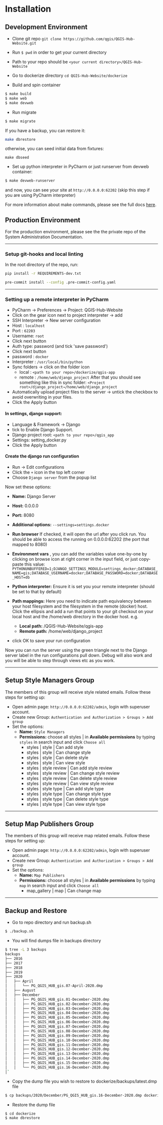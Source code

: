 # Installation

## Development Environment

- Clone git repo `git clone https://github.com/qgis/QGIS-Hub-Website.git`
- Run `$ pwd` in order to get your current directory
- Path to your repo should be `<your current directory>/QGIS-Hub-Website `
- Go to dockerize directory `cd QGIS-Hub-Website/dockerize`

- Build and spin container
```bash
$ make build
$ make web
$ make devweb
```

- Run migrate
```bash
$ make migrate
```

If you have a backup, you can restore it:

```bash
make dbrestore
```

otherwise, you can seed initial data from fixtures:
```
make dbseed
```

- Set up python interpreter in PyCharm or just runserver from devweb container:
```bash
$ make devweb-runserver
```
and now, you can see your site at `http://0.0.0.0:62202` (skip this step if you are using PyCharm interpreter)


For more information about make commands, please see the full docs [here](./dockerize/README.md).

## Production Environment
For the production environment, please see the the private repo of the System Administration Documentation.

---


### Setup git-hooks and local linting

In the root directory of the repo, run:

```bash
pip install -r REQUIREMENTS-dev.txt

pre-commit install --config .pre-commit-config.yaml
```

---

### Setting up a remote interpreter in PyCharm

- PyCharm -> Preferences -> Project: QGIS-Hub-Website
- Click on the gear icon next to project interpreter -> add
- SSH Interpreter -> New server configuration
- Host : `localhost`
- Port : `62203`
- Username: `root`
- Click next button
- Auth type: password (and tick 'save password')
- Click next button
- password : `docker`
- Interpreter : ``/usr/local/bin/python``
- Sync folders -> click on the folder icon
  - local : `<path to your repo>/dockerize/qgis-app`
  - remote : `/home/web/django_project`
  After that you should see something like this in sync folder:
   `<Project root>/django_project→/home/web/django_project`
- Automatically upload project files to the server -> untick the checkbox to avoid overwriting in your files.
- Click the Apply button


#### In settings, django support:

- Language & Framework -> Django
- tick to Enable Django Support.
- Django project root: ``<path to your repo>/qgis_app``
- Settings: setting_docker.py
- Click the Apply button

#### Create the django run configuration

- Run -> Edit configurations
- Click the `+` icon in the top left corner
- Choose ``Django server`` from the popup list

Now set these options:

* **Name:** Django Server
* **Host:** 0.0.0.0
* **Port:** 8080
* **Additional options:** ``--settings=settings.docker``
* **Run browser** If checked, it will open the url after you click run. You should be able to access the running on 0.0.0.0:62202 (the port that mapped to 8080)

* **Environment vars** , you can add the variables value one-by-one by clicking on browse icon at right corner in the input field, or just copy-paste this value:
`PYTHONUNBUFFERED=1;DJANGO_SETTINGS_MODULE=settings_docker;DATABASE_NAME=gis;DATABASE_USERNAME=docker;DATABASE_PASSWORD=docker;DATABASE_HOST=db`
* **Python interpreter:** Ensure it is set you your remote interpreter (should be
  set to that by default)

* **Path mappings:** Here you need to indicate path equivalency between your host
  filesystem and the filesystem in the remote (docker) host. Click the ellipsis
  and add a run that points to your git checkout on your local host and the
  /home/web directory in the docker host. e.g.
  * **Local path:** <path to your git repo>/QGIS-Hub-Website/qgis-app
  * **Remote path:** /home/web/django_project
* click OK to save your run configuration

Now you can run the server using the green triangle next to the Django server
label in the run configurations pull down. Debug will also work and you will be
able to step through views etc as you work.

---
## Setup Style Managers Group

The members of this group will receive style related emails.
Follow these steps for setting up:
- Open admin page: `http://0.0.0.0:62202/admin`, login with superuser account.
- Create new Group: `Authentication and Authorization > Groups > Add group`
- Set the options:
  - **Name:** `Style Managers`
  - **Permissions:**
    choose all styles | in **Available permissions** by typing `styles` in search input and click `Choose all`
    - styles | style | Can add style
    - styles | style | Can change style
    - styles | style | Can delete style
    - styles | style | Can view style
    - styles | style review | Can add style review
    - styles | style review | Can change style review
    - styles | style review | Can delete style review
    - styles | style review | Can view style review
    - styles | style type | Can add style type
    - styles | style type | Can change style type
    - styles | style type | Can delete style type
    - styles | style type | Can view style type

---
## Setup Map Publishers Group

The members of this group will receive map related emails.
Follow these steps for setting up:
- Open admin page: `http://0.0.0.0:62202/admin`, login with superuser account.
- Create new Group: `Authentication and Authorization > Groups > Add group`
- Set the options:
  - **Name:** `Map Publishers`
  - **Permissions:**
    choose all styles | in **Available permissions** by typing `map` in search input and click `Choose all`
    - map_gallery | map | Can change map

---
## Backup and Restore

- Go to repo directory and run backup.sh
```bash
$ ./backup.sh
```
- You will find dumps file in backups directory
```bash
$ tree -L 3 backups
backups
├── 2016
├── 2017
├── 2018
├── 2019
├── 2020
│   ├── April
│   │   └── PG_QGIS_HUB_gis.07-April-2020.dmp
│   ├── August
│   ├── December
│   │   ├── PG_QGIS_HUB_gis.01-December-2020.dmp
│   │   ├── PG_QGIS_HUB_gis.02-December-2020.dmp
│   │   ├── PG_QGIS_HUB_gis.03-December-2020.dmp
│   │   ├── PG_QGIS_HUB_gis.04-December-2020.dmp
│   │   ├── PG_QGIS_HUB_gis.05-December-2020.dmp
│   │   ├── PG_QGIS_HUB_gis.06-December-2020.dmp
│   │   ├── PG_QGIS_HUB_gis.07-December-2020.dmp
│   │   ├── PG_QGIS_HUB_gis.08-December-2020.dmp
│   │   ├── PG_QGIS_HUB_gis.09-December-2020.dmp
│   │   ├── PG_QGIS_HUB_gis.10-December-2020.dmp
│   │   ├── PG_QGIS_HUB_gis.11-December-2020.dmp
│   │   ├── PG_QGIS_HUB_gis.12-December-2020.dmp
│   │   ├── PG_QGIS_HUB_gis.13-December-2020.dmp
│   │   ├── PG_QGIS_HUB_gis.14-December-2020.dmp
│   │   ├── PG_QGIS_HUB_gis.15-December-2020.dmp
│   │   └── PG_QGIS_HUB_gis.16-December-2020.dmp
│`
```

- Copy the dump file you wish to restore to dockerize/backups/latest.dmp file
```bash
$ cp backups/2020/December/PG_QGIS_HUB_gis.16-December-2020.dmp dockerize/backups/latest.dmp
```

- Restore the dump file
```bash
$ cd dockerize
$ make dbrestore
```

